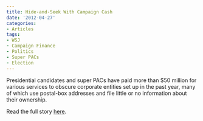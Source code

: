 ```yaml
---
title: Hide-and-Seek With Campaign Cash
date: '2012-04-27'
categories:
- Articles
tags:
- WSJ
- Campaign Finance
- Politics
- Super PACs
- Election
---
```


Presidential candidates and super PACs have paid more than $50 million for
various services to obscure corporate entities set up in the past year, many of
which use postal-box addresses and file little or no information about their
ownership.

Read the full story
[here](http://wsj.com/article/SB10001424052702304811304577367951985614544.html).
